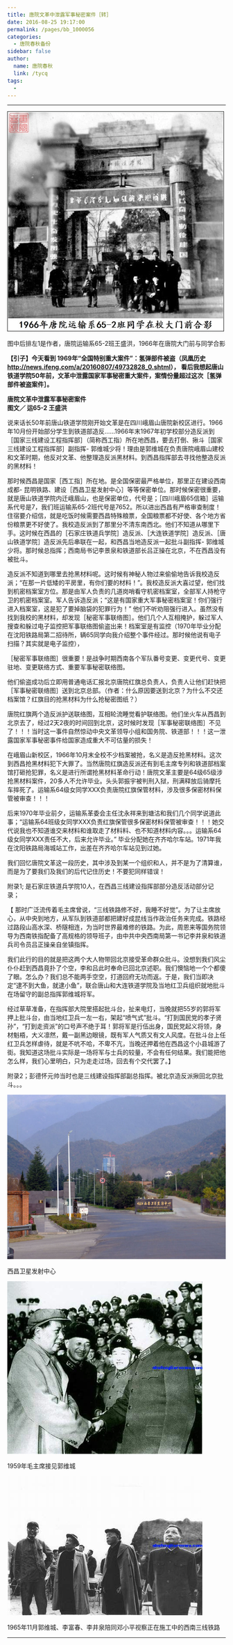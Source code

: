 ```yaml
---
title: 唐院文革中泄露军事秘密案件［转］
date: 2016-08-25 19:17:00
permalink: /pages/bb_1000056
categories: 
  - 唐院春秋备份
sidebar: false
author: 
  name: 唐院春秋
  link: /tycq
tags: 
  - 
---
```


* * *

![](/pic/img0.ph.126.net_hN50RR8xAyfI7pItPp7Zxg==_6631511968398253872.jpg)

图中后排左1是作者，唐院运输系65-2班王盛洪，1966年在唐院大门前与同学合影

  

**【引子】今天看到
1969年“全国特别重大案件”：氢弹部件被盗（凤凰历史<http://news.ifeng.com/a/20160807/49732828_0.shtml>），
看后我想起唐山铁道学院50年前，文革中泄露国家军事秘密重大案件，案情份量超过这次［氢弹部件被盗案件］。**

**唐院文革中泄露军事秘密案件  
图文／ 运65-2 王盛洪**

说来话长50年前唐山铁道学院刚开始文革是在四川峨眉山唐院新校区进行。1966年10月份开始部分学生到铁道部造反……1966年末1967年初学校部分造反派到［国家三线建设工程指挥部］（简称西工指）所在地西昌，要去打倒、揪斗［国家三线建设工程指挥部］副指挥-
郭维城少将！理由是郭维城在负责唐院峨眉山建校和文革时期，他反对文革、他整理造反派黑材料。到西昌指挥部去寻找他整造反派的黑材料！

那时候西昌是国家［西工指］所在地。是全国保密最严格单位，那里正在建设西南成都-
昆明铁路、建设［西昌卫星发射中心］等等保密单位。那时候保密很重要，就是唐山铁道学院内迁峨眉山，也是保密单位，代号是；［四川峨眉65信箱］运输系代号是7，我们班运输系65-2班代号是7652。所以进出西昌有严格审查制度！住宿要介绍信，就是吃饭时候需要西昌特殊粮票，全国粮票都不好使、各个地方省份粮票更不好使了。我校造反派到了那里分不清东南西北。他们不知道从哪里下手。这时候在西昌的［石家庄铁道兵学院］造反派、［大连铁道学院］造反派、［唐山铁道学院］造反派先后串联在一起，和西昌当地造反派一起批斗副指挥-
郭维城少将。那时候总指挥；西南局书记李景泉和铁道部长吕正操在北京，不在西昌没有被批斗。

造反派不知道到哪里去抢黑材料呢。这时候有神秘人物过来偷偷地告诉我校造反派；“在那一片低矮的平房里，有你们要的材料！”。我校造反派大喜过望，他们找到机密档案室方位。那是由军人负责的几道岗哨看守机密档案室，全部军人持枪守卫的机密档案室。军人告诉造反派；“这是有国家重大军事秘密档案室！你们强行进入档案室，这是犯了要掉脑袋的犯罪行为！”
他们不听劝阻强行进入。虽然没有找到我校的黑材料，却发现［秘密军事联络图］。他们几个人互相掩护，躲过军人搜查和躲过电子监控把军事联络图偷盗出来！档案室是有监控（1970年毕业分配在沈阳铁路局第二招待所，辆65同学向我介绍整个事件经过。那时候他说有电子扫描？其实就是电子监控），

［秘密军事联络图］很重要！是战争时期西南各个军队番号变更、变更代号、变更驻地、变更联络方式、重要军事秘密联络图。

他们偷盗成功后立即用普通电话汇报北京唐院红旗总负责人，负责人让他们赶快把［军事秘密联络图］送到北京总部。（作者：什么原因要送到北京？为什么不交还档案馆？红旗目的抢黑材料为什么抢秘密图纸？）

唐院红旗两个造反派护送联络图，互相轮流睡觉看护联络图。他们坐火车从西昌到北京去了，经过2天2夜的时间回到北京，这时候时发现［军事秘密联络图］不见了！！！当时这一事件自然惊动中央文革领导小组和国务院、铁道部！！！这一泄露国家军事秘密事件给国家造成重大不可估量的损失！

在峨眉山新校区，1966年10月末全校不少档案被抢，名义是造反抢黑材料。这次到西昌抢黑材料犯下大罪了。当然唐院红旗造反派还有到毛主席专列和铁道部档案馆打砸抢犯罪，名义是进行所谓抢黑材料革命行动！唐院文革主要是64级65级涉抢黑材料案件，20多人不允许毕业。头头郭振宇被判刑入狱，刑满释放后骑摩托车摔死了。运输系64级女同学XXX负责唐院红旗保管材料，涉及很多保密材料保管被审查！！！

后来1970年毕业前夕，运输系革委会主任沈永祥来到塘沽和我们几个同学说道此事；“运输系64班级女同学XXX负责红旗保管很多保密材料保管被审查！！！她交代说我也不知道谁交来材料和谁取走了材料料、也不知道材料内容。。。运输系64级女同学XXX责任不大，后来允许毕业。”
毕业分配她在齐齐哈尔车站。1971年我在沈阳铁路局海城站工作，出差在齐齐哈尔车站见到过她。

我们回忆唐院文革这一段历史，其中涉及到某一个组织和人，并不是为了清算谁，而是为了要我们及我们的后代记住历史！不要犯同样错误！

  

附录1; 是石家庄铁道兵学院10人，在西昌三线建设指挥部部分造反活动部分记录；

【
那时广泛流传着毛主席曾说，“三线铁路修不好，我睡不好觉”。为了让主席放心，从中央到地方，从军队到铁道部都把建好成昆线当作政治任务来完成。铁路经过路段山高水深、桥隧相连，为当时世界最难修的铁路。为此，周恩来等国务院领导为西南铁指配备了高规格的领导班子，由中共中央西南局第一书记李井泉和铁道兵司令员吕正操亲自坐镇指挥。

我们此行的目的就是把这两个大人物带回北京接受革命群众批斗。没想到我们风尘仆仆赶到西昌竟扑了个空，李和吕此时奉命已回北京述职。我们懊恼地一个个都傻了眼。怎么办？我们总不能两手空空，打道回府无功而返。于是，我们当即决定“逮不到大鱼，就逮小鱼”，联合唐山和大连铁道学院及当地红卫兵组织就地批斗在场留守的副总指挥郭维城将军。

经过草草准备，在指挥部大院里搭起批斗台，扯来电灯，当晚就把55岁的郭将军押上批斗台，由当地红卫兵一左一右，架起“喷气式”批斗。“打到国民党的孝子贤孙”，“打到走资派”的口号声不绝于耳！郭将军是行伍出身，国民党起义将领，身材魁梧，大义凛然，戴一副黑边眼镜，既有军人气质又有文人风度。在批斗台上任红卫兵怎样虐待，就是不吭不哈，不卑不亢，当晚还押着他在西昌这个小县城游了街。我知道这场批斗实际是一场将军与士兵的较量，不会有任何结果。我们能把他怎么样，我们心里明白，只为走走过场，回去有个交代罢了。】

  

附录2；彭德怀元帅当时也是三线建设指挥部副总指挥。被北京造反派揪回北京批斗。。。

  

![](/pic/img1.ph.126.net_-NsK31iBBp-Xehzp4yiE5A==_6631562545932684286.jpg)

西昌卫星发射中心

![](/pic/img1.ph.126.net_OPJe3atOCECuLJNctSMxFg==_6631631815165237606.jpg)

1959年毛主席接见郭维城

![](/pic/img0.ph.126.net_-XOmt5r-rlMpvViAnulQwQ==_6631504271816418168.jpg)

1965年11月郭维城、李富春、李井泉陪同邓小平视察正在施工中的西南三线铁路

  
  
---